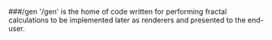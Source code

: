 ###/gen
'/gen' is the home of code written for performing 
fractal calculations to be implemented later as renderers 
and presented to the end-user.
